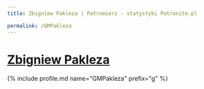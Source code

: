 ```yaml
---
title: Zbigniew Pakleza | Patromierz - statystyki Patronite.pl

permalink: /GMPakleza
---
```


# [Zbigniew Pakleza](https://patronite.pl/GMPakleza)

{% include profile.md name="GMPakleza" prefix="g" %}
